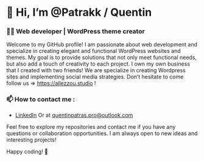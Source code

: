 # 👋 Hi, I’m @Patrakk / Quentin

### 👨‍💻 Web developer | WordPress theme creator

Welcome to my GitHub profile! I am passionate about web development and specialize in creating elegant and functional WordPress websites and themes. My goal is to provide solutions that not only meet functional needs, but also add a touch of creativity to each project.
I own my own business that I created with two friends! We are specialize in creating Wordpress sites and implementing social media strategies. Don’t hesitate to come follow us => https://allezzou.studio !

### 📫 How to contact me :

- [LinkedIn](https://www.linkedin.com/in/quentin-patras-5245591b2/)
Or at quentinpatras.pro@outlook.com

Feel free to explore my repositories and contact me if you have any questions or collaboration opportunities. I am always open to new ideas and interesting projects!

Happy coding! 🚀

<!---
Patrakk/Patrakk is a ✨ special ✨ repository because its `README.md` (this file) appears on your GitHub profile.
You can click the Preview link to take a look at your changes.
--->
